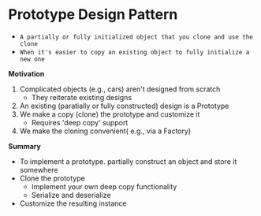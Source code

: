 # Prototype Design Pattern
- `A partially or fully initialized object that you clone and use the clone`
- `When it's easier to copy an existing object to fully initialize a new one`

**Motivation**
1. Complicated objects (e.g., cars) aren't designed from scratch
	- They reiterate existing designs
2. An existing (paratially or fully constructed) design is a Prototype
3. We make a copy (clone) the prototype and customize it
	- Requires 'deep copy' support
4. We make the cloning convenient( e.g., via a Factory)

**Summary**
- To implement a prototype. partially construct an object and store it somewhere
- Clone the prototype
	- Implement your own deep copy functionality
	- Serialize and deserialize
- Customize the resulting instance
